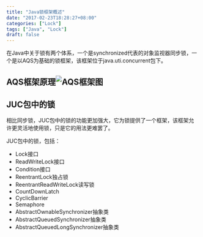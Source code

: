 ```yaml
---
title: "Java锁框架概述"
date: "2017-02-23T18:28:27+08:00"
categories: ["Lock"]
tags: ["Java", "Lock"]
draft: false
---
```


在Java中关于锁有两个体系，一个是synchronized代表的对象监视器同步锁，一个是以AQS为基础的锁框架，该框架位于java.uti.concurrent包下。



## AQS框架原理![AQS框架图](file:////Users/liang/Library/Group%20Containers/UBF8T346G9.Office/msoclip1/01/65CCEB69-4317-8645-9279-F8AA33DAD044.png)



## JUC包中的锁

相比同步锁，JUC包中的锁的功能更加强大，它为锁提供了一个框架，该框架允许更灵活地使用锁，只是它的用法更难罢了。

JUC包中的锁，包括：

* Lock接口
* ReadWriteLock接口
* Condition接口
* ReentrantLock独占锁
* ReentrantReadWriteLock读写锁
* CountDownLatch
* CyclicBarrier
* Semaphore
* AbstractOwnableSynchronizer抽象类
* AbstractQueuedSynchronizer抽象类
* AbstractQueuedLongSynchronizer抽象类